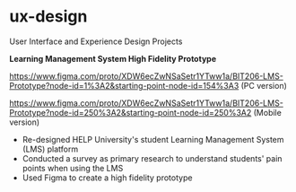 # ux-design
User Interface and Experience Design Projects

**Learning Management System High Fidelity Prototype**

https://www.figma.com/proto/XDW6ecZwNSaSetr1YTww1a/BIT206-LMS-Prototype?node-id=1%3A2&starting-point-node-id=154%3A3 (PC version)

https://www.figma.com/proto/XDW6ecZwNSaSetr1YTww1a/BIT206-LMS-Prototype?node-id=250%3A2&starting-point-node-id=250%3A2 (Mobile version)
- Re-designed HELP University's student Learning Management System (LMS) platform 
- Conducted a survey as primary research to understand students' pain points when using the LMS
- Used Figma to create a high fidelity prototype
